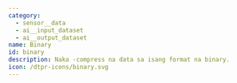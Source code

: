 ```yaml
---
category:
  - sensor__data
  - ai__input_dataset
  - ai__output_dataset
name: Binary
id: binary
description: Naka -compress na data sa isang format na binary.
icon: /dtpr-icons/binary.svg
---
```


